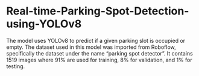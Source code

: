 # Real-time-Parking-Spot-Detection-using-YOLOv8
The model uses YOLOv8 to predict if a given parking slot is occupied or empty.
The dataset used in this model was imported from Roboflow, specifically the dataset under the name “parking spot detector”. It contains 1519 images where 91% are used for training, 8% for validation, and 1% for testing.
